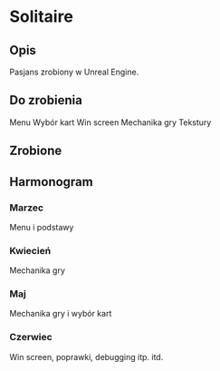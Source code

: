 # Solitaire
## Opis
Pasjans zrobiony w Unreal Engine.
## Do zrobienia
Menu
Wybór kart
Win screen
Mechanika gry
Tekstury
## Zrobione
## Harmonogram
### Marzec
Menu i podstawy
### Kwiecień
Mechanika gry
### Maj
Mechanika gry i wybór kart
### Czerwiec
Win screen, poprawki, debugging itp. itd.
